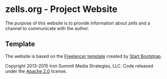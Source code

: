 # zells.org - Project Website

The purpose of this website is to provide information about *zells* and a channel to communicate with the author.

## Template

The website is based on the [Freelancer template](http://startbootstrap.com/template-overviews/freelancer/) created by [Start Bootstrap](http://startbootstrap.com/).

Copyright 2013-2015 Iron Summit Media Strategies, LLC. Code released under the [Apache 2.0](https://github.com/IronSummitMedia/startbootstrap-freelancer/blob/gh-pages/LICENSE) license.